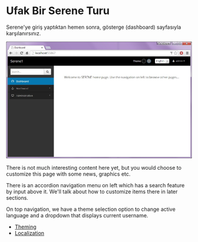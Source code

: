 # Ufak Bir Serene Turu

Serene'ye giriş yaptıktan hemen sonra, gösterge (dashboard) sayfasıyla karşılanırsınız.

![Serene Dashboard](img/serene_dashboard.jpg)

There is not much interesting content here yet, but you would choose to customize this page with some news, graphics etc.

There is an accordion navigation menu on left which has a search feature by input above it. We'll talk about how to customize items there in later sections.

On top navigation, we have a theme selection option to change active language and a dropdown that displays current username.


* [Theming](theming.md)
* [Localization](localization.md)
